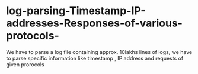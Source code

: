 # log-parsing-Timestamp-IP-addresses-Responses-of-various-protocols-
We have to parse a log file containing approx. 10lakhs lines of logs, we have to parse specific information like timestamp , IP address and requests of given prorocols
